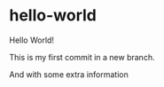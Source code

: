 hello-world
===========
Hello World!

This is my first commit in a new branch.

And with some extra information